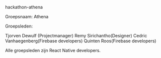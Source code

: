 hackathon-athena

Groepsnaam: Athena

Groepsleden:

Tjorven Dewulf (Projectmanager)
Remy Sirichantho(Designer)
Cedric Vanhaegenberg(Firebase developers)
Quinten Roos(Firebase developers)

Alle groepsleden zijn React Native developers.


